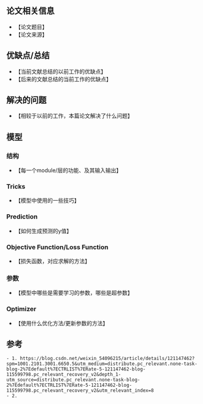 ## 论文相关信息
- 【论文题目】  
- 【论文来源】

## 优缺点/总结
- 【当前文献总结的以前工作的优缺点】
- 【后来的文献总结的当前工作的优缺点】
 
## 解决的问题
- 【相较于以前的工作，本篇论文解决了什么问题】
 
## 模型
### 结构
- 【每一个module/层的功能、及其输入输出】
 
### Tricks
- 【模型中使用的一些技巧】
 
### Prediction
- 【如何生成预测的y值】
 
### Objective Function/Loss Function
- 【损失函数，对应求解的方法】
 
### 参数
- 【模型中哪些是需要学习的参数，哪些是超参数】
 
### Optimizer
- 【使用什么优化方法/更新参数的方法】


## 参考
```
- 1. https://blog.csdn.net/weixin_54096215/article/details/121147462?spm=1001.2101.3001.6650.5&utm_medium=distribute.pc_relevant.none-task-blog-2%7Edefault%7ECTRLIST%7ERate-5-121147462-blog-115599798.pc_relevant_recovery_v2&depth_1-utm_source=distribute.pc_relevant.none-task-blog-2%7Edefault%7ECTRLIST%7ERate-5-121147462-blog-115599798.pc_relevant_recovery_v2&utm_relevant_index=8
- 2.
```
